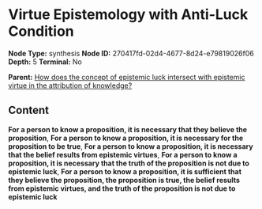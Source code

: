 # Virtue Epistemology with Anti-Luck Condition

**Node Type:** synthesis
**Node ID:** 270417fd-02d4-4677-8d24-e79819026f06
**Depth:** 5
**Terminal:** No

**Parent:** [How does the concept of epistemic luck intersect with epistemic virtue in the attribution of knowledge?](how-does-the-concept-of-epistemic-luck-intersect-with-epistemic-virtue-in-the-attribution-of-knowledge-antithesis-41b0cdaf-50b4-4ee6-8ca7-ea042e5e9f99.md)

## Content

**For a person to know a proposition, it is necessary that they believe the proposition**, **For a person to know a proposition, it is necessary for the proposition to be true**, **For a person to know a proposition, it is necessary that the belief results from epistemic virtues**, **For a person to know a proposition, it is necessary that the truth of the proposition is not due to epistemic luck**, **For a person to know a proposition, it is sufficient that they believe the proposition, the proposition is true, the belief results from epistemic virtues, and the truth of the proposition is not due to epistemic luck**

